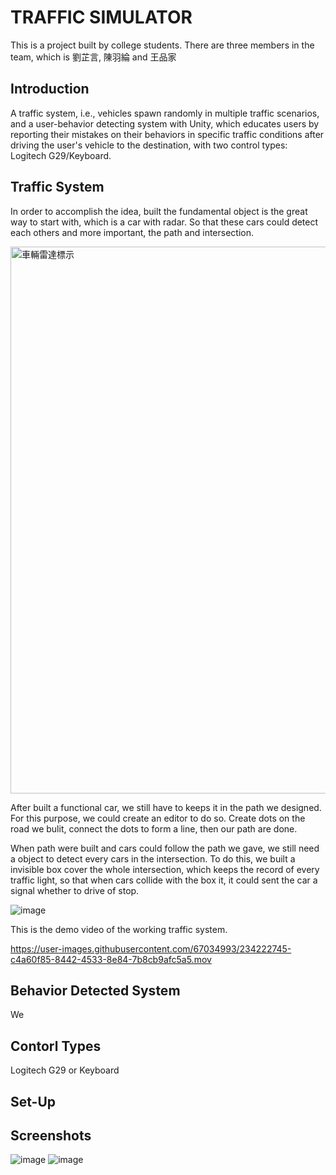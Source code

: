 # TRAFFIC SIMULATOR

This is a project built by college students.
There are three members in the team, which is 劉芷言, 陳羽綸 and 王品家

## Introduction

 A traffic system, i.e., vehicles spawn randomly in multiple traffic scenarios,  and a user-behavior detecting system with Unity, which educates users by reporting their mistakes on their behaviors in specific traffic conditions after driving the user's vehicle to the destination, with two control types: Logitech G29/Keyboard.
 
## Traffic System

In order to accomplish the idea, built the fundamental object is the great way to start with, which is a car with radar. So that these cars could detect each others and more important, the path and intersection.

<img width="875" alt="車輛雷達標示" src="https://user-images.githubusercontent.com/67034993/234522673-e27e0110-6619-4606-8a89-ba41e01dff3a.png">

After built a functional car, we still have to keeps it in the path we designed. For this purpose, we could create an editor to do so. Create dots on the road we bulit, connect the dots to form a line, then our path are done. 

When path were built and cars could follow the path we gave, we still need a object to detect every cars in the intersection. To do this, we built a invisible box cover the whole intersection, which keeps the record of every traffic light, so that when cars collide with the box it, it could sent the car a signal whether to drive of stop.

![image](https://github.com/holydarktank2/Graduation-Project/blob/main/screenshots/Screenshot3.gif)

This is the demo video of the working traffic system.

https://user-images.githubusercontent.com/67034993/234222745-c4a60f85-8442-4533-8e84-7b8cb9afc5a5.mov

## Behavior Detected System

We

## Contorl Types

Logitech G29 or Keyboard

## Set-Up


## Screenshots

![image](https://github.com/holydarktank2/Graduation-Project/blob/main/screenshots/Screenshot1.PNG)
![image](https://github.com/holydarktank2/Graduation-Project/blob/main/screenshots/Screenshot2.PNG)

